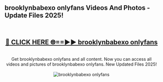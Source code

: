 <h2>brooklynbabexo onlyfans Videos And Photos - Update Files 2025!</h2>
<br>
<div align="center">
<h2><a href="https://linkcuts.com/hfmhzwbr" rel="nofollow">🔴 CLICK HERE 🌐==►► brooklynbabexo onlyfans</a></h2>
<br>
Get brooklynbabexo onlyfans and all content. Now you can access all videos and pictures of brooklynbabexo onlyfans. New Updated Files 2025!
<br>
<br>
<a href="https://linkcuts.com/hfmhzwbr" rel="nofollow" data-target="animated-image.originalLink"><img src="https://i.ibb.co.com/WyWwxjT/player-gif2.gif" alt="brooklynbabexo onlyfans" style="max-width: 100%; display: inline-block;" data-target="animated-image.originalImage"></a>
</div>
<br>
